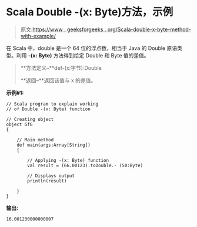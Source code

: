 # Scala Double -(x: Byte)方法，示例

> 原文:[https://www . geeksforgeeks . org/Scala-double-x-byte-method-with-example/](https://www.geeksforgeeks.org/scala-double-x-byte-method-with-example/)

在 Scala 中，double 是一个 64 位的浮点数，相当于 Java 的 Double 原语类型。利用 **-(x: Byte)** 方法得到给定 Double 和 Byte 值的差值。

> **方法定义–**def-(x:字节):Double
> 
> **返回–**返回该值与 x 的差值。

**示例#1:**

```
// Scala program to explain working 
// of Double -(x: Byte) function

// Creating object
object GfG
{ 

    // Main method
    def main(args:Array[String])
    {

        // Applying -(x: Byte) function
        val result = (66.00123).toDouble.- (50:Byte)

        // Displays output
        println(result)

    }
} 
```

**输出:**

```
16.001230000000007

```